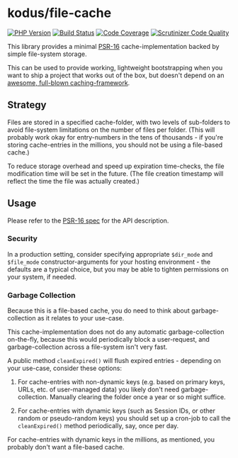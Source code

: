 kodus/file-cache
================

[![PHP Version](https://img.shields.io/badge/php-5.6%2B-blue.svg)](https://packagist.org/packages/kodus/file-cache)
[![Build Status](https://travis-ci.org/kodus/file-cache.svg?branch=master)](https://travis-ci.org/kodus/file-cache)
[![Code Coverage](https://scrutinizer-ci.com/g/kodus/file-cache/badges/coverage.png?b=master)](https://scrutinizer-ci.com/g/kodus/file-cache/?branch=master)
[![Scrutinizer Code Quality](https://scrutinizer-ci.com/g/kodus/file-cache/badges/quality-score.png?b=master)](https://scrutinizer-ci.com/g/kodus/file-cache/?branch=master)

This library provides a minimal [PSR-16](https://github.com/php-fig/fig-standards/blob/master/proposed/simplecache.md)
cache-implementation backed by simple file-system storage.

This can be used to provide working, lightweight bootstrapping when you want to ship a project that works
out of the box, but doesn't depend on an [awesome, full-blown caching-framework](http://www.scrapbook.cash/).


## Strategy

Files are stored in a specified cache-folder, with two levels of sub-folders to avoid file-system limitations on
the number of files per folder. (This will probably work okay for entry-numbers in the tens of thousands - if you're
storing cache-entries in the millions, you should not be using a file-based cache.)

To reduce storage overhead and speed up expiration time-checks, the file modification time will be set in the future.
(The file creation timestamp will reflect the time the file was actually created.)

## Usage

Please refer to the [PSR-16 spec](https://packagist.org/packages/psr/simple-cache) for the API description.

### Security

In a production setting, consider specifying appropriate `$dir_mode` and `$file_mode` constructor-arguments for
your hosting environment - the defaults are a typical choice, but you may be able to tighten permissions on your
system, if needed.

### Garbage Collection

Because this is a file-based cache, you do need to think about garbage-collection as it relates to your use-case.

This cache-implementation does not do any automatic garbage-collection on-the-fly, because this would periodically
block a user-request, and garbage-collection across a file-system isn't very fast.

A public method `cleanExpired()` will flush expired entries - depending on your use-case, consider these options:

  1. For cache-entries with non-dynamic keys (e.g. based on primary keys, URLs, etc. of user-managed
     data) you likely don't need garbage-collection. Manually clearing the folder once a year or so might suffice.

  2. For cache-entries with dynamic keys (such as Session IDs, or other random or pseudo-random keys) you should
     set up a cron-job to call the `cleanExpired()` method periodically, say, once per day.

For cache-entries with dynamic keys in the millions, as mentioned, you probably don't want a file-based cache.
